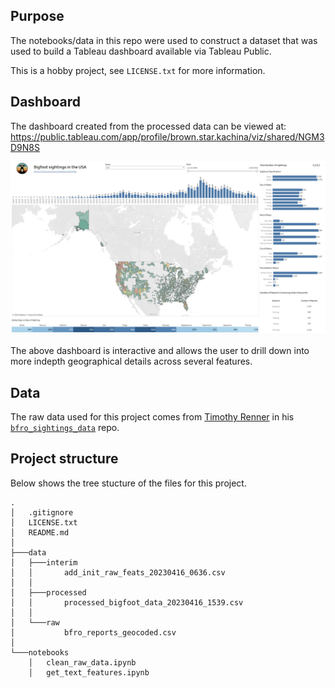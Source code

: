 ## Purpose
The notebooks/data in this repo were used to construct a dataset that was used to build a Tableau dashboard available via Tableau Public.

This is a hobby project, see `LICENSE.txt` for more information.

## Dashboard
The dashboard created from the processed data can be viewed at: https://public.tableau.com/app/profile/brown.star.kachina/viz/shared/NGM3D9N8S

![dashboard](img/dashboard_20230418_2000.png)

The above dashboard is interactive and allows the user to drill down into more indepth geographical details across several features.

## Data
The raw data used for this project comes from [Timothy Renner](https://timothyrenner.github.io/) in his [`bfro_sightings_data`](https://data.world/timothyrenner/bfro-sightings-data) repo.

## Project structure
Below shows the tree stucture of the files for this project.
```
.
│   .gitignore
│   LICENSE.txt
│   README.md
│   
├───data
│   ├───interim
│   │       add_init_raw_feats_20230416_0636.csv
│   │       
│   ├───processed
│   │       processed_bigfoot_data_20230416_1539.csv
│   │       
│   └───raw
│           bfro_reports_geocoded.csv
│
└───notebooks
    │   clean_raw_data.ipynb
    │   get_text_features.ipynb
```